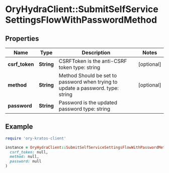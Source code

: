 # OryHydraClient::SubmitSelfServiceSettingsFlowWithPasswordMethod

## Properties

| Name | Type | Description | Notes |
| ---- | ---- | ----------- | ----- |
| **csrf_token** | **String** | CSRFToken is the anti-CSRF token  type: string | [optional] |
| **method** | **String** | Method  Should be set to password when trying to update a password.  type: string | [optional] |
| **password** | **String** | Password is the updated password  type: string |  |

## Example

```ruby
require 'ory-kratos-client'

instance = OryHydraClient::SubmitSelfServiceSettingsFlowWithPasswordMethod.new(
  csrf_token: null,
  method: null,
  password: null
)
```

